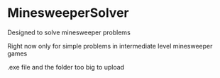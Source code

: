 # MinesweeperSolver
Designed to solve minesweeper problems

Right now only for simple problems in intermediate level minesweeper games

.exe file and the folder too big to upload
